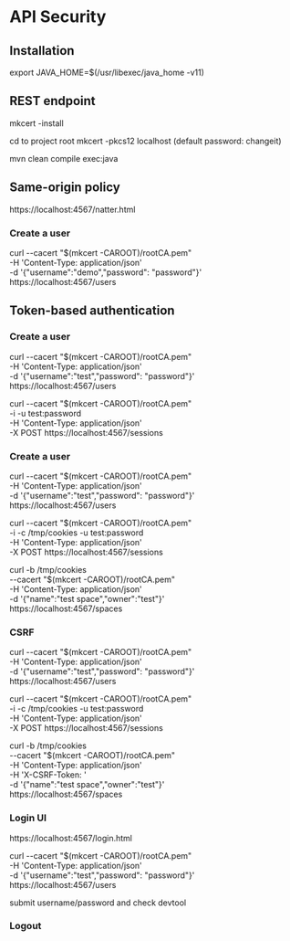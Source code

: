 # API Security

## Installation
export JAVA_HOME=$(/usr/libexec/java_home -v11)

## REST endpoint
mkcert -install

cd to project root
mkcert -pkcs12 localhost
(default password: changeit)

mvn clean compile exec:java

## Same-origin policy
https://localhost:4567/natter.html

### Create a user
curl --cacert "$(mkcert -CAROOT)/rootCA.pem" \
-H 'Content-Type: application/json' \
-d '{"username":"demo","password": "password"}' \
https://localhost:4567/users

## Token-based authentication

### Create a user
curl --cacert "$(mkcert -CAROOT)/rootCA.pem" \
-H 'Content-Type: application/json' \
-d '{"username":"test","password": "password"}' \
https://localhost:4567/users

curl --cacert "$(mkcert -CAROOT)/rootCA.pem" \
-i -u test:password \
-H 'Content-Type: application/json' \
-X POST https://localhost:4567/sessions

### Create a user
curl --cacert "$(mkcert -CAROOT)/rootCA.pem" \
-H 'Content-Type: application/json' \
-d '{"username":"test","password": "password"}' \
https://localhost:4567/users

curl --cacert "$(mkcert -CAROOT)/rootCA.pem" \
-i -c /tmp/cookies -u test:password \
-H 'Content-Type: application/json' \
-X POST https://localhost:4567/sessions

curl -b /tmp/cookies \
--cacert "$(mkcert -CAROOT)/rootCA.pem" \
-H 'Content-Type: application/json' \
-d '{"name":"test space","owner":"test"}' \
https://localhost:4567/spaces

### CSRF
curl --cacert "$(mkcert -CAROOT)/rootCA.pem" \
-H 'Content-Type: application/json' \
-d '{"username":"test","password": "password"}' \
https://localhost:4567/users

curl --cacert "$(mkcert -CAROOT)/rootCA.pem" \
-i -c /tmp/cookies -u test:password \
-H 'Content-Type: application/json' \
-X POST https://localhost:4567/sessions

curl -b /tmp/cookies \
--cacert "$(mkcert -CAROOT)/rootCA.pem" \
-H 'Content-Type: application/json' \
-H 'X-CSRF-Token: <CSRF-token>' \
-d '{"name":"test space","owner":"test"}' \
https://localhost:4567/spaces

### Login UI
https://localhost:4567/login.html

curl --cacert "$(mkcert -CAROOT)/rootCA.pem" \
-H 'Content-Type: application/json' \
-d '{"username":"test","password": "password"}' \
https://localhost:4567/users

submit username/password and check devtool

### Logout

